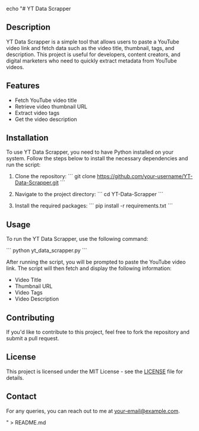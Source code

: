 echo "# YT Data Scrapper

## Description

YT Data Scrapper is a simple tool that allows users to paste a YouTube video link and fetch data such as the video title, thumbnail, tags, and description. This project is useful for developers, content creators, and digital marketers who need to quickly extract metadata from YouTube videos.

## Features

- Fetch YouTube video title
- Retrieve video thumbnail URL
- Extract video tags
- Get the video description

## Installation

To use YT Data Scrapper, you need to have Python installed on your system. Follow the steps below to install the necessary dependencies and run the script:

1. Clone the repository:
   \`\`\`
   git clone https://github.com/your-username/YT-Data-Scrapper.git
   \`\`\`

2. Navigate to the project directory:
   \`\`\`
   cd YT-Data-Scrapper
   \`\`\`

3. Install the required packages:
   \`\`\`
   pip install -r requirements.txt
   \`\`\`

## Usage

To run the YT Data Scrapper, use the following command:

\`\`\`
python yt_data_scrapper.py
\`\`\`

After running the script, you will be prompted to paste the YouTube video link. The script will then fetch and display the following information:

- Video Title
- Thumbnail URL
- Video Tags
- Video Description

## Contributing

If you'd like to contribute to this project, feel free to fork the repository and submit a pull request.

## License

This project is licensed under the MIT License - see the [LICENSE](LICENSE) file for details.

## Contact

For any queries, you can reach out to me at your-email@example.com.

" > README.md
